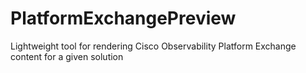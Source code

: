 # PlatformExchangePreview
Lightweight tool for rendering Cisco Observability Platform Exchange content for a given solution
